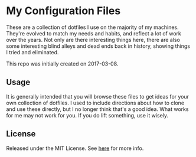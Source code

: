 # My Configuration Files

These are a collection of dotfiles I use on the majority of my machines. They're
evolved to match my needs and habits, and reflect a lot of work over the years.
Not only are there interesting things here, there are also some interesting
blind alleys and dead ends back in history, showing things I tried and
eliminated.

This repo was initially created on 2017-03-08.

## Usage

It is generally intended that you will browse these files to get ideas for your
own collection of dotfiles. I used to include directions about how to clone and
use these directly, but I no longer think that's a good idea. What works for me
may not work for you. If you do lift something, use it wisely.

## License

Released under the MIT License. See [here](LICENSE) for more info.
